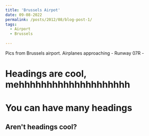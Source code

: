 ```yaml
---
title: 'Brussels Airpot'
date: 09-08-2022
permalink: /posts/2012/08/blog-post-1/
tags:
  - Airport
  - Brussels
  
---
```


Pics from Brussels airport. Airplanes approaching - Runway 07R - 

Headings are cool, mehhhhhhhhhhhhhhhhhhhh
======

You can have many headings
======

Aren't headings cool?
------
